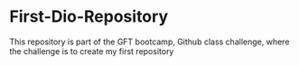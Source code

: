 # First-Dio-Repository
This repository is part of the GFT bootcamp, Github class challenge, where the challenge is to create my first repository
